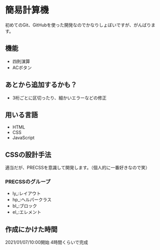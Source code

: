 # 簡易計算機

初めてのGit、GitHubを使った開発なのでかなりしょぼいですが、がんばります。

## 機能
* 四則演算
* ACボタン

## あとから追加するかも？
* 3桁ごとに区切ったり、細かいエラーなどの修正

## 用いる言語
- HTML
- CSS
- JavaScript

## CSSの設計手法
適当だが、PRECSSを意識して開発します。（個人的に一番好きなので笑）

### PRECSSのグループ
- ly_:レイアウト
- hp_:ヘルパークラス
- bl_:ブロック
- el_:エレメント


## 作成にかけた時間
2021/01/07/10:00開始
4時間くらいで完成